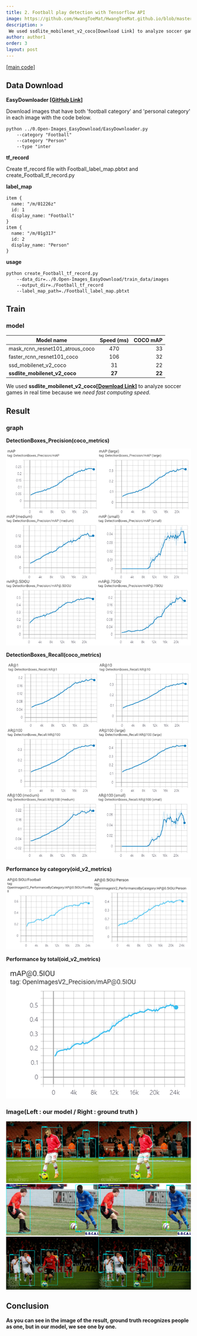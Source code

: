 ```yaml
---
title: 2. Football play detection with Tensorflow API
image: https://github.com/HwangToeMat/HwangToeMat.github.io/blob/master/assets/img/thumbnail/tap-2.png?raw=true
description: >
 We used ssdlite_mobilenet_v2_coco[Download Link] to analyze soccer games in real time because we need fast computing speed. But as you can see in the image below, our model(Left) performs very well even though it is a lightweight model.
author: author1
order: 3
layout: post
---
```


<a href="https://github.com/HwangToeMat/Tensorflow-API-HTM/tree/master/2.object_detection">[main code]</a>

## Data Download
 
**EasyDownloader <a href="https://github.com/HwangToeMat/Open-Images_EasyDownload">[GitHub Link]</a>**

Download images that have both 'football category' and 'personal category' in each image with the code below.
```
python ../0.Open-Images_EasyDownload/EasyDownloader.py 
    --category "Football" 
    --category "Person" 
    --type "inter
```
**tf_record**

Create tf_record file with Football_label_map.pbtxt and create_Football_tf_record.py

**label_map**
```
item {
  name: "/m/01226z"
  id: 1
  display_name: "Football"
}
item {
  name: "/m/01g317"
  id: 2
  display_name: "Person"
}
```
**usage**
```
python create_Football_tf_record.py
    --data_dir=../0.Open-Images_EasyDownload/train_data/images
    --output_dir=./Football_tf_record
    --label_map_path=./Football_label_map.pbtxt
```
## Train
### model

| Model name        | Speed (ms)          | COCO mAP|
| ------------- |:-------------:| -----:|
| mask_rcnn_resnet101_atrous_coco      | 470      | 33 |
| faster_rcnn_resnet101_coco      | 106      | 32 |
| ssd_mobilenet_v2_coco      | 31      | 22 |
| **ssdlite_mobilenet_v2_coco**      | **27**      | **22** |

We used **ssdlite_mobilenet_v2_coco<a href="http://download.tensorflow.org/models/object_detection/ssdlite_mobilenet_v2_coco_2018_05_09.tar.gz">[Download Link]</a>** to analyze soccer games in real time because we *need fast computing speed.*

## Result
### graph
**DetectionBoxes_Precision(coco_metrics)**

<img src="https://github.com/HwangToeMat/Tensorflow-API-HTM/blob/master/2.object_detection/images/DetectionBoxes_Precision.png?raw=true" style="max-width:100%;">

**DetectionBoxes_Recall(coco_metrics)**

<img src="https://github.com/HwangToeMat/Tensorflow-API-HTM/blob/master/2.object_detection/images/DetectionBoxes_Recall.png?raw=true" style="max-width:100%;">

**Performance by category(oid_v2_metrics)**

<img src="https://github.com/HwangToeMat/Tensorflow-API-HTM/blob/master/2.object_detection/images/oid_metrics_category.png?raw=true" style="max-width:100%;">

**Performance by total(oid_v2_metrics)**

<img src="https://github.com/HwangToeMat/Tensorflow-API-HTM/blob/master/2.object_detection/images/oid_metrics_total.png?raw=true" style="max-width:100%;">

### Image(Left : our model / Right : ground truth )

<img src="https://github.com/HwangToeMat/Tensorflow-API-HTM/blob/master/2.object_detection/images/result1.png?raw=true" alt="result1" style="max-width:100%;">
<img src="https://github.com/HwangToeMat/Tensorflow-API-HTM/blob/master/2.object_detection/images/result2.png?raw=true" alt="result2" style="max-width:100%;">
<img src="https://github.com/HwangToeMat/Tensorflow-API-HTM/blob/master/2.object_detection/images/result3.png?raw=true" alt="result3" style="max-width:100%;">

## Conclusion
**As you can see in the image of the result, ground truth recognizes people as one, but in our model, we see one by one.**
